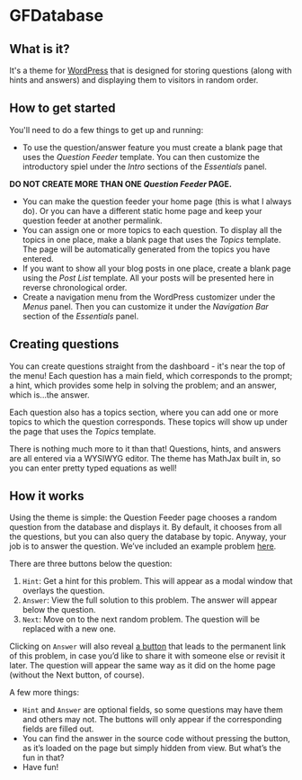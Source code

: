 # GFDatabase

## What is it?

It's a theme for [WordPress](https://wordpress.org/) that is designed for storing questions (along with hints and answers) and displaying them to visitors in random order.

## How to get started

You'll need to do a few things to get up and running:

* To use the question/answer feature you must create a blank page that uses the *Question Feeder* template. You can then customize the introductory spiel under the *Intro* sections of the *Essentials* panel.

**DO NOT CREATE MORE THAN ONE *Question Feeder* PAGE.**

* You can make the question feeder your home page (this is what I always do). Or you can have a different static home page and keep your question feeder at another permalink.
* You can assign one or more topics to each question. To display all the topics in one place, make a blank page that uses the *Topics* template. The page will be automatically generated from the topics you have entered.
* If you want to show all your blog posts in one place, create a blank page using the *Post List* template. All your posts will be presented here in reverse chronological order.
* Create a navigation menu from the WordPress customizer under the *Menus* panel. Then you can customize it under the *Navigation Bar* section of the *Essentials* panel.

## Creating questions

You can create questions straight from the dashboard - it's near the top of the menu! Each question has a main field, which corresponds to the prompt; a hint, which provides some help in solving the problem; and an answer, which is...the answer.

Each question also has a topics section, where you can add one or more topics to which the question corresponds. These topics will show up under the page that uses the *Topics* template.

There is nothing much more to it than that! Questions, hints, and answers are all entered via a WYSIWYG editor. The theme has MathJax built in, so you can enter pretty typed equations as well!

## How it works

Using the theme is simple: the Question Feeder page chooses a random question from the database and displays it. By default, it chooses from all the questions, but you can also query the database by topic. Anyway, your job is to answer the question. We’ve included an example problem [here](assets/images/example-1.png).

There are three buttons below the question:

1. `Hint`: Get a hint for this problem. This will appear as a modal window that overlays the question.
1. `Answer`: View the full solution to this problem. The answer will appear below the question.
1. `Next`: Move on to the next random problem. The question will be replaced with a new one.

Clicking on `Answer` will also reveal [a button](assets/images/example-2.png) that leads to the permanent link of this problem, in case you’d like to share it with someone else or revisit it later. The question will appear the same way as it did on the home page (without the Next button, of course).

A few more things:

* `Hint` and `Answer` are optional fields, so some questions may have them and others may not. The buttons will only appear if the corresponding fields are filled out.
* You can find the answer in the source code without pressing the button, as it’s loaded on the page but simply hidden from view. But what’s the fun in that?
* Have fun!